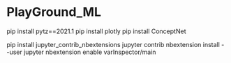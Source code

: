 # PlayGround_ML

pip install pytz==2021.1
pip install plotly
pip install ConceptNet

pip install jupyter_contrib_nbextensions
jupyter contrib nbextension install --user
jupyter nbextension enable varInspector/main
